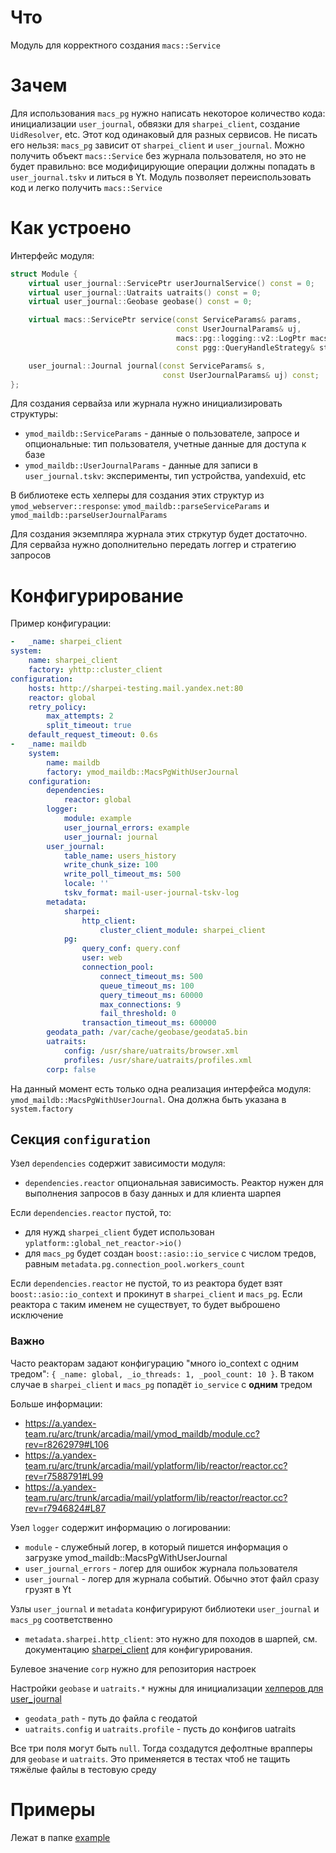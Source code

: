 # Что
Модуль для корректного создания `macs::Service`

# Зачем
Для использования `macs_pg` нужно написать некоторое количество кода: инициализации `user_journal`, обвязки для `sharpei_client`, создание `UidResolver`, etc. Этот код одинаковый для разных сервисов. Не писать его нельзя: `macs_pg` зависит от `sharpei_client` и `user_journal`. Можно получить объект `macs::Service` без журнала пользователя, но это не будет правильно: все модифицирующие операции должны попадать в `user_journal.tskv` и литься в Yt. Модуль позволяет переиспользовать код и легко получить `macs::Service`

# Как устроено
Интерфейс модуля:
```cpp
struct Module {
    virtual user_journal::ServicePtr userJournalService() const = 0;
    virtual user_journal::Uatraits uatraits() const = 0;
    virtual user_journal::Geobase geobase() const = 0;

    virtual macs::ServicePtr service(const ServiceParams& params,
                                     const UserJournalParams& uj,
                                     macs::pg::logging::v2::LogPtr macsPgLog,
                                     const pgg::QueryHandleStrategy& strategy) const = 0;

    user_journal::Journal journal(const ServiceParams& s,
                                  const UserJournalParams& uj) const;
};
```

Для создания сервайза или журнала нужно инициализировать структуры:
* `ymod_maildb::ServiceParams` - данные о пользователе, запросе и опциональные: тип пользователя, учетные данные для доступа к базе
* `ymod_maildb::UserJournalParams` - данные для записи в `user_journal.tskv`: эксперименты, тип устройства, yandexuid, etc

В библиотеке есть хелперы для создания этих структур из `ymod_webserver::response`: `ymod_maildb::parseServiceParams` и `ymod_maildb::parseUserJournalParams`

Для создания экземпляра журнала этих стркутур будет достаточно. Для сервайза нужно дополнительно передать логгер и стратегию запросов

# Конфигурирование
Пример конфигурации:
```yaml
-   _name: sharpei_client
system:
    name: sharpei_client
    factory: yhttp::cluster_client
configuration:
    hosts: http://sharpei-testing.mail.yandex.net:80
    reactor: global
    retry_policy:
        max_attempts: 2
        split_timeout: true
    default_request_timeout: 0.6s
-   _name: maildb
    system:
        name: maildb
        factory: ymod_maildb::MacsPgWithUserJournal
    configuration:
        dependencies:
            reactor: global
        logger:
            module: example
            user_journal_errors: example
            user_journal: journal
        user_journal:
            table_name: users_history
            write_chunk_size: 100
            write_poll_timeout_ms: 500
            locale: ''
            tskv_format: mail-user-journal-tskv-log
        metadata:
            sharpei:
                http_client:
                    cluster_client_module: sharpei_client
            pg:
                query_conf: query.conf
                user: web
                connection_pool:
                    connect_timeout_ms: 500
                    queue_timeout_ms: 100
                    query_timeout_ms: 60000
                    max_connections: 9
                    fail_threshold: 0
                transaction_timeout_ms: 600000
        geodata_path: /var/cache/geobase/geodata5.bin
        uatraits:
            config: /usr/share/uatraits/browser.xml
            profiles: /usr/share/uatraits/profiles.xml
        corp: false
```

На данный момент есть только одна реализация интерфейса модуля: `ymod_maildb::MacsPgWithUserJournal`. Она должна быть указана в `system.factory`

## Секция `configuration`
Узел `dependencies` содержит зависимости модуля:
* `dependencies.reactor` опциональная зависимость. Реактор нужен для выполнения запросов в базу данных и для клиента шарпея

Если `dependencies.reactor` пустой, то:
* для нужд `sharpei_client` будет использован `yplatform::global_net_reactor->io()`
* для `macs_pg` будет создан `boost::asio::io_service` с числом тредов, равным `metadata.pg.connection_pool.workers_count`

Если `dependencies.reactor` не пустой, то из реактора будет взят `boost::asio::io_context` и прокинут в `sharpei_client` и `macs_pg`. Если реактора с таким именем не существует, то будет выброшено исключение

### Важно
Часто реакторам задают конфигурацию "много io_context с одним тредом": `{ _name: global, _io_threads: 1, _pool_count: 10 }`. В таком случае в `sharpei_client` и `macs_pg` попадёт `io_service` с **одним** тредом

Больше информации:

* https://a.yandex-team.ru/arc/trunk/arcadia/mail/ymod_maildb/module.cc?rev=r8262979#L106
* https://a.yandex-team.ru/arc/trunk/arcadia/mail/yplatform/lib/reactor/reactor.cc?rev=r7588791#L99
* https://a.yandex-team.ru/arc/trunk/arcadia/mail/yplatform/lib/reactor/reactor.cc?rev=r7946824#L87


Узел `logger` содержит информацию о логировании:
* `module` - служебный логер, в который пишется информация о загрузке ymod_maildb::MacsPgWithUserJournal
* `user_journal_errors` - логер для ошибок журнала пользователя
* `user_journal` - логер для журнала событий. Обычно этот файл сразу грузят в Yt

Узлы `user_journal` и `metadata` конфигурируют библиотеки `user_journal` и `macs_pg` соответственно
* `metadata.sharpei.http_client`: это нужно для походов в шарпей, см. документацию [sharpei_client](https://a.yandex-team.ru/arc/trunk/arcadia/mail/sharpei_client) для конфигурирования.

Булевое значение `corp` нужно для репозитория настроек

Настройки `geobase` и `uatraits.*` нужны для инициализации [хелперов для user_journal](https://a.yandex-team.ru/arc/trunk/arcadia/mail/user_journal/helpers?rev=r6919310)
* `geodata_path` - путь до файла с геодатой
* `uatraits.config` и `uatraits.profile` - пусть до конфигов uatraits

Все три поля могут быть `null`. Тогда создадутся дефолтные врапперы для `geobase` и `uatraits`. Это применяется в тестах чтоб не тащить тяжёлые файлы в тестовую среду


# Примеры
Лежат в папке [example](https://a.yandex-team.ru/arc/trunk/arcadia/mail/ymod_maildb/example?rev=r8075790)
